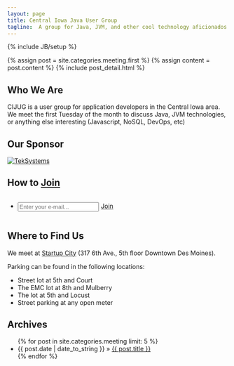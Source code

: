 ```yaml
---
layout: page
title: Central Iowa Java User Group
tagline:  A group for Java, JVM, and other cool technology aficionados
---
```

{% include JB/setup %}

<div class="blog-index">  
  {% assign post = site.categories.meeting.first %}
  {% assign content = post.content %}
  {% include post_detail.html %}
</div>

## Who We Are

CIJUG is a user group for application developers in the Central Iowa area. We meet the first Tuesday of the month to discuss Java, JVM technologies, or 
anything else interesting (Javascript, NoSQL, DevOps, etc)

## Our Sponsor
<a href="http://www.teksystems.com/it-careers/search-results?toff=477&officeid=641"><img src="http://www.teksystems.com/~/media/Images/Branding/TEKsystems-logo.ashx" alt="TekSystems"></a>

## How to [Join](https://groups.google.com/forum/?fromgroups#!forum/central-iowa-java-users-group)

<div style="display: inline-block">
	<form action="http://groups.google.com/group/Central-Iowa-Java-Users-Group/boxsubscribe">	  
	  <ul class="tag_box inline" style="float:right;">
		<li>
			<input type="text" name="email" placeholder="Enter your e-mail..." style="float:left; margin-right:5px"/>
			<a href="#" onclick="document.forms[0].submit();">Join</a>
		</li>
	  </ul>     
	</form>
</div>

## Where to Find Us

We meet at [Startup City](https://maps.google.com/maps?q=startupcity+des+moines&ie=UTF-8&ei=CnDlUsWcNuilsQTht4CADw&ved=0CAkQ_AUoAQ) (317 6th Ave., 5th floor
Downtown Des Moines). 

Parking can be found in the following locations:  

* Street lot at 5th and Court 
* The EMC lot at 8th and Mulberry
* The lot at 5th and Locust 
* Street parking at any open meter
 

## Archives

<ul class="posts">
  {% for post in site.categories.meeting limit: 5 %}
    <li><span>{{ post.date | date_to_string }}</span> &raquo; <a href="{{ BASE_PATH }}{{ post.url }}">{{ post.title }}</a></li>
  {% endfor %}
</ul>
